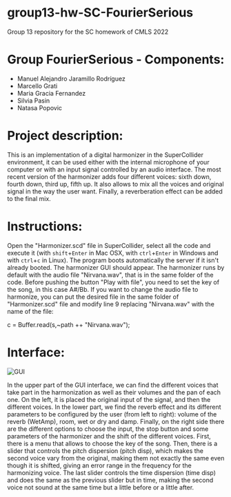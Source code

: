 # group13-hw-SC-FourierSerious
Group 13 repository for the SC homework of CMLS 2022

# Group FourierSerious - Components:
- Manuel Alejandro Jaramillo Rodríguez
- Marcello Grati
- Maria Gracia Fernandez
- Silvia Pasin
- Natasa Popovic

# Project description:
This is an implementation of a digital harmonizer in the SuperCollider environment, it can be used either with the internal microphone of your computer or with an input signal controlled by an audio interface. The most recent version of the harmonizer adds four different voices: sixth down, fourth down, third up, fifth up. It also allows to mix all the voices and original signal in the way the user want. Finally, a reverberation effect can be added to the final mix. 

# Instructions:
Open the "Harmonizer.scd" file in SuperCollider, select all the code and execute it (with `shift`+`Enter` in Mac OSX, with `ctrl`+`Enter` in Windows and with `ctrl`+`c` in Linux). The program boots automatically the server if it isn't already booted. The harmonizer GUI should appear. The harmonizer runs by default with the audio file "Nirvana.wav", that is in the same folder of the code. Before pushing the button "Play with file", you need to set the key of the song, in this case A#/Bb. If you want to change the audio file to harmonize, you can put the desired file in the same folder of "Harmonizer.scd" file and modify line 9 replacing "Nirvana.wav" with the name of the file:

c = Buffer.read(s,~path ++ "Nirvana.wav");

# Interface:
![GUI](https://user-images.githubusercontent.com/101573040/161631817-09d752c7-a8da-437a-9d5a-bf1939221a02.png)

In the upper part of the GUI interface, we can find the different voices that take part in the harmonization as well as their volumes and the pan of each one. On the left, it is placed the original input of the signal, and then the different voices.
In the lower part, we find the reverb effect and its different parameters to be configured by the user (from left to right): volume of the reverb (WetAmp), room, wet or dry and damp. 
Finally, on the right side there are the different options to choose the input, the stop button and some parameters of the harmonizer and the shift of the different voices. First, there is a menu that allows to choose the key of the song. Then, there is a slider that controls the pitch dispersion (pitch disp), which makes the second voice vary from the original, making them not exactly the same even though it is shifted, giving an error range in the frequency for the harmonizing voice. The last slider controls the time dispersion (time disp) and does the same as the previous slider but in time, making the second voice not sound at the same time but a little before or a little after.

